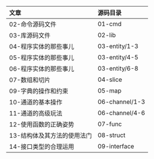 | 文章            | 源码目录 |
| :-------------- | :------- |
| 02-命令源码文件 | 01-cmd    |
| 03-库源码文件 | 02-lib |
| 04-程序实体的那些事儿 | 03-entity/1-3 |
| 05-程序实体的那些事儿 | 03-entity/4-5 |
| 06-程序实体的那些事儿 | 03-entity/6-8 |
| 07-数组和切片 | 04-slice |
| 09-字典的操作和约束 | 05-map |
| 10-通道的基本操作 | 06-channel/1-3 |
| 11-通道的高级玩法 | 06-channel/4-6 |
| 12-使用函数的正确姿势 | 07-func |
| 13-结构体及其方法的使用法门 | 08-struct |
| 14-接口类型的合理运用 | 09-interface |